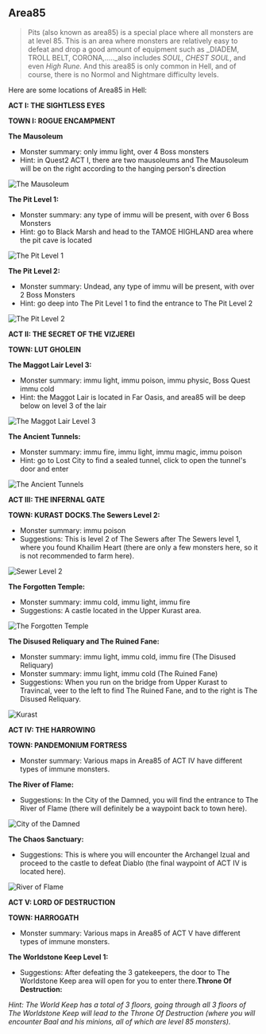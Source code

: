 ## Area85

> Pits (also known as area85) is a special place where all monsters are at level 85. This is an area where monsters are relatively easy to defeat and drop a good amount of equipment such as _DIADEM, TROLL BELT, CORONA,….._also includes _SOUL_, _CHEST SOUL_, and even _High Rune._ And this area85 is only common in Hell, and of course, there is no Normol and Nightmare difficulty levels.

Here are some locations of Area85 in Hell:

**ACT I: THE SIGHTLESS EYES**

**TOWN I: ROGUE ENCAMPMENT**

**The Mausoleum**

* Monster summary: only immu light, over 4 Boss monsters
* Hint: in Quest2 ACT I, there are two mausoleums and The Mausoleum will be on the right according to the hanging person's direction

![The Mausoleum](https://i2.wp.com/tm.diablo2-vn.com/app/uploads/2021/04/Q2-1-300x210.png?resize=300%2C210\&ssl=1)

**The Pit Level 1:**

* Monster summary: any type of immu will be present, with over 6 Boss Monsters
* Hint: go to Black Marsh and head to the TAMOE HIGHLAND area where the pit cave is located

![The Pit Level 1](https://i0.wp.com/tm.diablo2-vn.com/app/uploads/2021/04/pit1-300x210.png?resize=300%2C210\&ssl=1)

**The Pit Level 2:**

* Monster summary: Undead, any type of immu will be present, with over 2 Boss Monsters
* Hint: go deep into The Pit Level 1 to find the entrance to The Pit Level 2

![The Pit Level 2](https://i1.wp.com/tm.diablo2-vn.com/app/uploads/2021/04/pit2-300x210.png?resize=300%2C210\&ssl=1)

**ACT II: THE SECRET OF THE VIZJEREI**

**TOWN: LUT GHOLEIN**

**The Maggot Lair Level 3:**

* Monster summary: immu light, immu poison, immu physic, Boss Quest immu cold
* Hint: the Maggot Lair is located in Far Oasis, and area85 will be deep below on level 3 of the lair

![The Maggot Lair Level 3](https://i2.wp.com/tm.diablo2-vn.com/app/uploads/2021/04/mgg22-300x210.png?resize=300%2C210\&ssl=1)

**The Ancient Tunnels:**

* Monster summary: immu fire, immu light, immu magic, immu poison
* Hint: go to Lost City to find a sealed tunnel, click to open the tunnel's door and enter

![The Ancient Tunnels](https://i2.wp.com/tm.diablo2-vn.com/app/uploads/2021/04/lostcity-300x194.png?resize=300%2C194\&ssl=1)

**ACT III: THE INFERNAL GATE**

**TOWN: KURAST DOCKS**.**The Sewers Level 2:**

* Monster summary: immu poison
* Suggestions: This is level 2 of The Sewers after The Sewers level 1, where you found Khailim Heart (there are only a few monsters here, so it is not recommended to farm here).

![Sewer Level 2](https://i1.wp.com/tm.diablo2-vn.com/app/uploads/2021/04/sewer-1-300x210.png?resize=300%2C210&ssl=1)

**The Forgotten Temple:**

* Monster summary: immu cold, immu light, immu fire
* Suggestions: A castle located in the Upper Kurast area.

![The Forgotten Temple](https://i2.wp.com/tm.diablo2-vn.com/app/uploads/2021/04/forgot-300x210.png?resize=300%2C210&ssl=1)

**The Disused Reliquary and The Ruined Fane:**

* Monster summary: immu light, immu cold, immu fire (The Disused Reliquary)
* Monster summary: immu light, immu cold (The Ruined Fane)
* Suggestions: When you run on the bridge from Upper Kurast to Travincal, veer to the left to find The Ruined Fane, and to the right is The Disused Reliquary.

![Kurast](https://i1.wp.com/tm.diablo2-vn.com/app/uploads/2021/04/kurast-300x210.png?resize=300%2C210&ssl=1)

**ACT IV: THE HARROWING**

**TOWN: PANDEMONIUM FORTRESS**

* Monster summary: Various maps in Area85 of ACT IV have different types of immune monsters.

**The River of Flame:**

* Suggestions: In the City of the Damned, you will find the entrance to The River of Flame (there will definitely be a waypoint back to town here).

![City of the Damned](https://i0.wp.com/tm.diablo2-vn.com/app/uploads/2021/04/city-300x209.png?resize=300%2C209&ssl=1)

**The Chaos Sanctuary:**

* Suggestions: This is where you will encounter the Archangel Izual and proceed to the castle to defeat Diablo (the final waypoint of ACT IV is located here).

![River of Flame](https://i2.wp.com/tm.diablo2-vn.com/app/uploads/2021/04/river-2-300x210.png?resize=300%2C210&ssl=1)

**ACT V: LORD OF DESTRUCTION**

**TOWN: HARROGATH**

* Monster summary: Various maps in Area85 of ACT V have different types of immune monsters.

**The Worldstone Keep Level 1:**

* Suggestions: After defeating the 3 gatekeepers, the door to The Worldstone Keep area will open for you to enter there.**Throne Of Destruction:**

*Hint: The World Keep has a total of 3 floors, going through all 3 floors of The Worldstone Keep will lead to the Throne Of Destruction (where you will encounter Baal and his minions, all of which are level 85 monsters).*